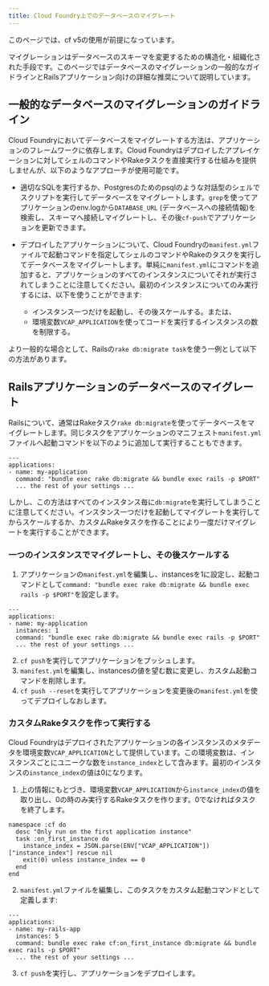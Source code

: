 ```yaml
---
title: Cloud Foundry上でのデータベースのマイグレート
---
```


このページでは、cf v5の使用が前提になっています。

マイグレーションはデータベースのスキーマを変更するための構造化・組織化された手段です。このページではデータベースのマイグレーションの一般的なガイドラインとRailsアプリケーション向けの詳細な推奨について説明しています。

## <a id='general_guidelines'></a>一般的なデータベースのマイグレーションのガイドライン

Cloud Foundryにおいてデータベースをマイグレートする方法は、アプリケーションのフレームワークに依存します。Cloud Foundryはデプロイしたアプレイケーションに対してシェルのコマンドやRakeタスクを直接実行する仕組みを提供しませんが、以下のようなアプローチが使用可能です。

- 適切なSQLを実行するか、Postgresのためのpsqlのような対話型のシェルでスクリプトを実行してデータベースをマイグレートします。`grep`を使ってアプリケーションのenv.logから`DATABASE_URL` (データベースへの接続情報)を検索し、スキーマへ接続しマイグレートし、その後`cf-push`でアプリケーションを更新できます。

- デプロイしたアプリケーションについて、Cloud Foundryの`manifest.yml`ファイルで起動コマンドを指定してシェルのコマンドやRakeのタスクを実行してデータベースをマイグレートします。単純に`manifest.yml`にコマンドを追加すると、アプリケーションのすべてのインスタンスについてそれが実行されてしまうことに注意してください。最初のインスタンスについてのみ実行するには、以下を使うことができます:
    - インスタンス一つだけを起動し、その後スケールする。または、
    - 環境変数`VCAP_APPLICATION`を使ってコードを実行するインスタンスの数を制限する。

より一般的な場合として、Railsの`rake db:migrate task`を使う一例として以下の方法があります。

## <a id='migrate_rails'></a>Railsアプリケーションのデータベースのマイグレート ##

Railsについて、通常はRakeタスク`rake db:migrate`を使ってデータベースをマイグレートします。同じタスクをアプリケーションのマニフェスト`manifest.yml`ファイルへ起動コマンドを以下のように追加して実行することもできます。

~~~
---
applications:
- name: my-application
  command: "bundle exec rake db:migrate && bundle exec rails -p $PORT"
  ... the rest of your settings ...
~~~

しかし、この方法はすべてのインスタンス毎に`db:migrate`を実行してしまうことに注意してください。インスタンス一つだけを起動してマイグレートを実行してからスケールするか、カスタムRakeタスクを作ることにより一度だけマイグレートを実行することができます。

### <a id='single_and_scale'></a>一つのインスタンスでマイグレートし、その後スケールする ###

1. アプリケーションの`manifest.yml`を編集し、instancesを1に設定し、起動コマンドとして`command: "bundle exec rake db:migrate && bundle exec rails -p $PORT"`を設定します。

~~~
---
applications:
- name: my-application
  instances: 1
  command: "bundle exec rake db:migrate && bundle exec rails -p $PORT"
  ... the rest of your settings ...
~~~

2. `cf push`を実行してアプリケーションをプッシュします。
3. `manifest.yml`を編集し、instancesの値を望む数に変更し、カスタム起動コマンドを削除します。
3. `cf push --reset`を実行してアプリケーションを変更後の`manifest.yml`を使ってデプロイしなおします。

### <a id='create_custom_task'></a>カスタムRakeタスクを作って実行する ###

Cloud Foundryはデプロイされたアプリケーションの各インスタンスのメタデータを環境変数`VCAP_APPLICATION`として提供しています。この環境変数は、インスタンスごとにユニークな数を`instance_index`として含みます。最初のインスタンスの`instance_index`の値は0になります。

1. 上の情報にもとづき、環境変数`VCAP_APPLICATION`から`instance_index`の値を取り出し、0の時のみ実行するRakeタスクを作ります。0でなければタスクを終了します。

~~~
namespace :cf do
  desc "Only run on the first application instance"
  task :on_first_instance do
    instance_index = JSON.parse(ENV["VCAP_APPLICATION"])["instance_index"] rescue nil
    exit(0) unless instance_index == 0
  end
end
~~~

2. `manifest.yml`ファイルを編集し、このタスクをカスタム起動コマンドとして定義します:

~~~
---
applications:
- name: my-rails-app
  instances: 5
  command: bundle exec rake cf:on_first_instance db:migrate && bundle exec rails -p $PORT"
  ... the rest of your settings ...
~~~

3. `cf push`を実行し、アプリケーションをデプロイします。


